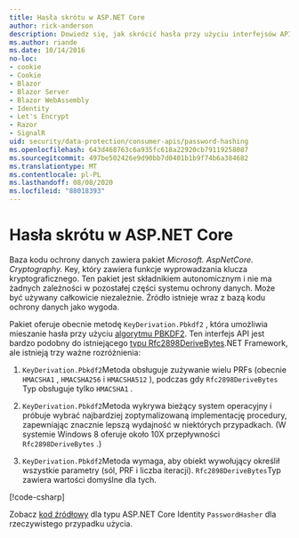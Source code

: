 ```yaml
---
title: Hasła skrótu w ASP.NET Core
author: rick-anderson
description: Dowiedz się, jak skrócić hasła przy użyciu interfejsów API ochrony danych ASP.NET Core.
ms.author: riande
ms.date: 10/14/2016
no-loc:
- cookie
- Cookie
- Blazor
- Blazor Server
- Blazor WebAssembly
- Identity
- Let's Encrypt
- Razor
- SignalR
uid: security/data-protection/consumer-apis/password-hashing
ms.openlocfilehash: 643d468763c6a935fc618a22920cb79119258087
ms.sourcegitcommit: 497be502426e9d90bb7d0401b1b9f74b6a384682
ms.translationtype: MT
ms.contentlocale: pl-PL
ms.lasthandoff: 08/08/2020
ms.locfileid: "88018393"
---
```

# <a name="hash-passwords-in-aspnet-core"></a>Hasła skrótu w ASP.NET Core

Baza kodu ochrony danych zawiera pakiet *Microsoft. AspNetCore. Cryptography.* Key, który zawiera funkcje wyprowadzania klucza kryptograficznego. Ten pakiet jest składnikiem autonomicznym i nie ma żadnych zależności w pozostałej części systemu ochrony danych. Może być używany całkowicie niezależnie. Źródło istnieje wraz z bazą kodu ochrony danych jako wygoda.

Pakiet oferuje obecnie metodę `KeyDerivation.Pbkdf2` , która umożliwia mieszanie hasła przy użyciu [algorytmu PBKDF2](https://tools.ietf.org/html/rfc2898#section-5.2). Ten interfejs API jest bardzo podobny do istniejącego [typu Rfc2898DeriveBytes](/dotnet/api/system.security.cryptography.rfc2898derivebytes).NET Framework, ale istnieją trzy ważne rozróżnienia:

1. `KeyDerivation.Pbkdf2`Metoda obsługuje zużywanie wielu PRFs (obecnie `HMACSHA1` , `HMACSHA256` i `HMACSHA512` ), podczas gdy `Rfc2898DeriveBytes` Typ obsługuje tylko `HMACSHA1` .

2. `KeyDerivation.Pbkdf2`Metoda wykrywa bieżący system operacyjny i próbuje wybrać najbardziej zoptymalizowaną implementację procedury, zapewniając znacznie lepszą wydajność w niektórych przypadkach. (W systemie Windows 8 oferuje około 10X przepływności `Rfc2898DeriveBytes` .)

3. `KeyDerivation.Pbkdf2`Metoda wymaga, aby obiekt wywołujący określił wszystkie parametry (sól, PRF i liczba iteracji). `Rfc2898DeriveBytes`Typ zawiera wartości domyślne dla tych.

[!code-csharp[](password-hashing/samples/passwordhasher.cs)]

Zobacz [kod źródłowy](https://github.com/dotnet/AspNetCore/blob/master/src/Identity/Extensions.Core/src/PasswordHasher.cs) dla typu ASP.NET Core Identity `PasswordHasher` dla rzeczywistego przypadku użycia.
